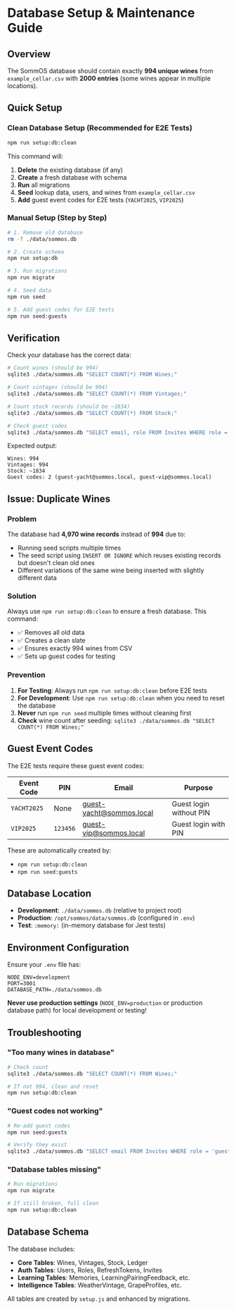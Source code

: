 # Database Setup & Maintenance Guide

## Overview

The SommOS database should contain exactly **994 unique wines** from `example_cellar.csv` with **2000 entries** (some wines appear in multiple locations).

## Quick Setup

### Clean Database Setup (Recommended for E2E Tests)

```bash
npm run setup:db:clean
```

This command will:

1. **Delete** the existing database (if any)
2. **Create** a fresh database with schema
3. **Run** all migrations
4. **Seed** lookup data, users, and wines from `example_cellar.csv`
5. **Add** guest event codes for E2E tests (`YACHT2025`, `VIP2025`)

### Manual Setup (Step by Step)

```bash
# 1. Remove old database
rm -f ./data/sommos.db

# 2. Create schema
npm run setup:db

# 3. Run migrations
npm run migrate

# 4. Seed data
npm run seed

# 5. Add guest codes for E2E tests
npm run seed:guests
```

## Verification

Check your database has the correct data:

```bash
# Count wines (should be 994)
sqlite3 ./data/sommos.db "SELECT COUNT(*) FROM Wines;"

# Count vintages (should be 994)
sqlite3 ./data/sommos.db "SELECT COUNT(*) FROM Vintages;"

# Count stock records (should be ~1834)
sqlite3 ./data/sommos.db "SELECT COUNT(*) FROM Stock;"

# Check guest codes
sqlite3 ./data/sommos.db "SELECT email, role FROM Invites WHERE role = 'guest';"
```

Expected output:

```
Wines: 994
Vintages: 994
Stock: ~1834
Guest codes: 2 (guest-yacht@sommos.local, guest-vip@sommos.local)
```

## Issue: Duplicate Wines

### Problem

The database had **4,970 wine records** instead of **994** due to:

- Running seed scripts multiple times
- The seed script using `INSERT OR IGNORE` which reuses existing records but doesn't clean old ones
- Different variations of the same wine being inserted with slightly different data

### Solution

Always use `npm run setup:db:clean` to ensure a fresh database. This command:

- ✅ Removes all old data
- ✅ Creates a clean slate
- ✅ Ensures exactly 994 wines from CSV
- ✅ Sets up guest codes for testing

### Prevention

1. **For Testing**: Always run `npm run setup:db:clean` before E2E tests
2. **For Development**: Use `npm run setup:db:clean` when you need to reset the database
3. **Never** run `npm run seed` multiple times without cleaning first
4. **Check** wine count after seeding: `sqlite3 ./data/sommos.db "SELECT COUNT(*) FROM Wines;"`

## Guest Event Codes

The E2E tests require these guest event codes:

| Event Code | PIN | Email | Purpose |
|------------|-----|-------|---------|
| `YACHT2025` | None | <guest-yacht@sommos.local> | Guest login without PIN |
| `VIP2025` | `123456` | <guest-vip@sommos.local> | Guest login with PIN |

These are automatically created by:

- `npm run setup:db:clean`
- `npm run seed:guests`

## Database Location

- **Development**: `./data/sommos.db` (relative to project root)
- **Production**: `/opt/sommos/data/sommos.db` (configured in `.env`)
- **Test**: `:memory:` (in-memory database for Jest tests)

## Environment Configuration

Ensure your `.env` file has:

```env
NODE_ENV=development
PORT=3001
DATABASE_PATH=./data/sommos.db
```

**Never use production settings** (`NODE_ENV=production` or production database path) for local development or testing!

## Troubleshooting

### "Too many wines in database"

```bash
# Check count
sqlite3 ./data/sommos.db "SELECT COUNT(*) FROM Wines;"

# If not 994, clean and reset
npm run setup:db:clean
```

### "Guest codes not working"

```bash
# Re-add guest codes
npm run seed:guests

# Verify they exist
sqlite3 ./data/sommos.db "SELECT email FROM Invites WHERE role = 'guest';"
```

### "Database tables missing"

```bash
# Run migrations
npm run migrate

# If still broken, full clean
npm run setup:db:clean
```

## Database Schema

The database includes:

- **Core Tables**: Wines, Vintages, Stock, Ledger
- **Auth Tables**: Users, Roles, RefreshTokens, Invites
- **Learning Tables**: Memories, LearningPairingFeedback, etc.
- **Intelligence Tables**: WeatherVintage, GrapeProfiles, etc.

All tables are created by `setup.js` and enhanced by migrations.
